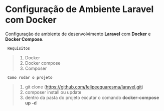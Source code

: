 # Configuração de Ambiente Laravel com Docker
  Configuração de ambiente de desenvolvimento **Laravel** com **Docker** e **Docker Compose**.
 
```
 Requisitos
```
> 1. Docker
> 2. Docker compose
> 3. Composer
```
 Como rodar o projeto
```
> 1. git clone (https://github.com/felipeequaresma/laravel.git)
> 2. composer install ou update
> 3. dentro da pasta do projeto excutar o comando **docker-compose up -d**
